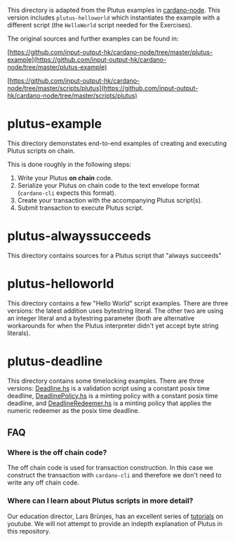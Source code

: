 This directory is adapted from the Plutus examples in [cardano-node](https://github.com/input-output-hk/cardano-node).  This version includes `plutus-helloworld` which instantiates the example with a different script (the `HelloWorld` script needed for the Exercises).

The original sources and further examples can be found in:

[https://github.com/input-output-hk/cardano-node/tree/master/plutus-example](https://github.com/input-output-hk/cardano-node/tree/master/plutus-example)

[https://github.com/input-output-hk/cardano-node/tree/master/scripts/plutus](https://github.com/input-output-hk/cardano-node/tree/master/scripts/plutus)


# plutus-example

This directory demonstates end-to-end examples of creating and executing Plutus scripts on chain.

This is done roughly in the following steps:

1. Write your Plutus **on chain** code.
2. Serialize your Plutus on chain code to the text envelope format (`cardano-cli` expects this format).
3. Create your transaction with the accompanying Plutus script(s).
4. Submit transaction to execute Plutus script.

# plutus-alwayssucceeds

This directory contains sources for a Plutus script that "always succeeds"

# plutus-helloworld

This directory contains a few "Hello World" script examples. There are three versions: the latest addition uses bytestring literal. The other two are using an integer literal and a bytestring parameter (both are alternative workarounds for when the Plutus interpreter didn't yet accept byte string literals).

# plutus-deadline

This directory contains some timelocking examples. There are three versions: [Deadline.hs](./plutus-deadline/src/Cardano/PlutusDeadline/Deadline.hs) is a validation script using a constant posix time deadline, [DeadlinePolicy.hs](./plutus-deadline/src/Cardano/PlutusDeadline/DeadlinePolicy.hs) is a minting policy with a constant posix time deadline, and [DeadlineRedeemer.hs](./plutus-deadline/src/Cardano/PlutusDeadline/DeadlineRedeemer.hs) is a minting policy that applies the numeric redeemer as the posix time deadline.

## FAQ

### Where is the off chain code?

The off chain code is used for transaction construction. In this case we construct the transaction with `cardano-cli` and therefore we don't need to write any off chain code.

### Where can I learn about Plutus scripts in more detail?

Our education director, Lars Brünjes, has an excellent series of [tutorials](https://youtu.be/IEn6jUo-0vU) on youtube. We will not attempt to provide an indepth explanation of Plutus in this repository.
